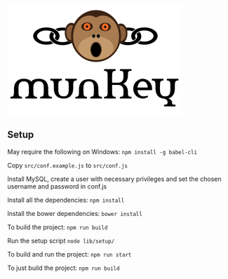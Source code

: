 ![image](public/images/LogoTitleSmall.png)

## Setup

May require the following on Windows:
```npm install -g babel-cli```

Copy ```src/conf.example.js``` to ```src/conf.js```

Install MySQL, create a user with necessary privileges and set the chosen username and password in conf.js

Install all the dependencies:
```npm install```

Install the bower dependencies:
```bower install```

To build the project:
```npm run build```

Run the setup script
```node lib/setup/ ```

To build and run the project:
```npm run start```

To just build the project:
```npm run build```